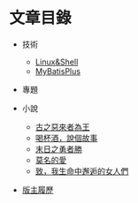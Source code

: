 # 文章目錄

- 技術
    - <a href="/技術/Linux&Shell" class="current-tab">Linux&Shell</a>
    - <a href="/技術/MyBatisPlus" class="current-tab">MyBatisPlus</a>
    <!-- - <a href="/技術/谷粒商城" class="current-tab">谷粒商城</a> -->

- 專題

    

- 小說
    - <a href="/小說/古之惡來者為王" class="current-tab">古之惡來者為王</a>
    - <a href="/小說/喝杯酒，說個故事" class="current-tab">喝杯酒，說個故事</a>
    - <a href="/小說/末日之勇者勝" class="current-tab">末日之勇者勝</a>
    - <a href="/小說/莫名的愛" class="current-tab">莫名的愛</a>
    - <a href="/小說/致，我生命中邂逅的女人們" class="current-tab">致，我生命中邂逅的女人們</a>

- <a href="/版主履歷" class="current-tab">版主履歷</a>
